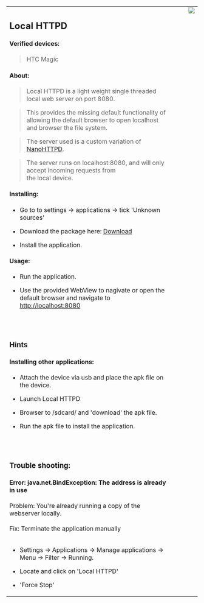 <table>
<tr>

<td valign='top'>

<h2>Local HTTPD</h2>

<h4>Verified devices:</h4>

<blockquote>HTC Magic</blockquote>

<h4>About:</h4>

<blockquote>Local HTTPD is a light weight single threaded local web server on port 8080.</blockquote>

<blockquote>This provides the missing default functionality of allowing the default browser to open localhost and browser the file system.</blockquote>

<blockquote>The server used is a custom variation of <a href='http://elonen.iki.fi/code/nanohttpd/'>NanoHTTPD</a>.</blockquote>

<blockquote>The server runs on localhost:8080, and will only accept incoming requests from<br>
the local device.</blockquote>

<h4>Installing:</h4>

<ul><li>Go to to settings -> applications -> tick 'Unknown sources'</li></ul>

<ul><li>Download the package here: <a href='http://free-android-apps.googlecode.com/files/Local%20HTTPD.apk'>Download</a></li></ul>

<ul><li>Install the application.</li></ul>

<h4>Usage:</h4>

<ul><li>Run the application.</li></ul>

<ul><li>Use the provided WebView to nagivate or open the default browser and navigate to <a href='http://localhost:8080'>http://localhost:8080</a></li></ul>

<br /><br />

<h3>Hints</h3>

<h4>Installing other applications:</h4>

<ul><li>Attach the device via usb and place the apk file on the device.</li></ul>

<ul><li>Launch Local HTTPD</li></ul>

<ul><li>Browser to /sdcard/ and 'download' the apk file.</li></ul>

<ul><li>Run the apk file to install the application.</li></ul>

<br /><br />

<h3>Trouble shooting:</h3>

<h4>Error: java.net.BindException: The address is already in use</h4>

Problem: You're already running a copy of the webserver locally.<br>
<br>
Fix: Terminate the application manually<br>
<br>
<ul><li>Settings -> Applications -> Manage applications -> Menu ->  Filter -> Running.</li></ul>

<ul><li>Locate and click on 'Local HTTPD'</li></ul>

<ul><li>'Force Stop'<br>
</td>
<td width='20px'></td>
<td valign='top'><img src='http://free-android-apps.googlecode.com/svn/trunk/Local%20HTTPD/preview.png' /></td>
</tr>
</table>